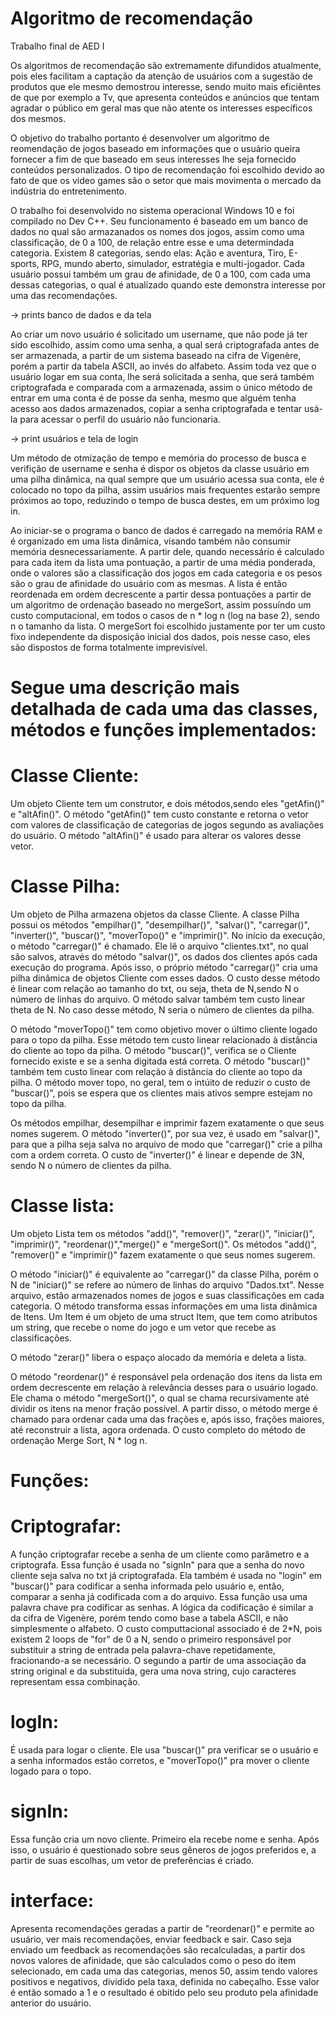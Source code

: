 # Algoritmo de recomendação
Trabalho final de AED I

   Os algoritmos de recomendação são extremamente difundidos atualmente, pois eles facilitam a captação da atenção de
usuários com a sugestão de produtos que ele mesmo demostrou interesse, sendo muito mais eficiêntes de que por exemplo
a Tv, que apresenta conteúdos e anúncios que tentam agradar o público em geral mas que não atente os interesses específicos 
dos mesmos. 

   O objetivo do trabalho portanto é desenvolver um algoritmo de reomendação de jogos baseado em informações que o 
usuário queira fornecer a fim de que baseado em seus interesses lhe seja fornecido conteúdos personalizados. O tipo de 
recomendação foi escolhido devido ao fato de que os video games são o setor que mais movimenta o mercado da indústria
do entretenimento.

   O trabalho foi desenvolvido no sistema operacional Windows 10 e foi compilado no Dev C++. Seu funcionamento é baseado
em um banco de dados no qual são armazanados os nomes dos jogos, assim como uma classificação, de 0 a 100, de relação entre 
esse e uma determindada categoria. Existem 8 categorias, sendo elas:  Ação e aventura, Tiro, E-sports, RPG, mundo aberto, 
simulador, estratégia e multi-jogador. Cada usuário possui também um grau de afinidade, de 0 a 100, com cada uma dessas
categorias, o qual é atualizado quando este demonstra interesse por uma das recomendações.

-> prints banco de dados e da tela

   Ao criar um novo usuário é solicitado um username, que não pode já ter sido escolhido, assim como uma senha, a qual será
criptografada antes de ser armazenada, a partir de um sistema baseado na cifra de Vigenère, porém a partir da tabela ASCII, ao 
invés do alfabeto. Assim toda vez que o usuário logar em sua conta, lhe será solicitada a senha, que será também criptografada e 
comparada com a armazenada, assim o único método de entrar em uma conta é de posse da senha, mesmo que alguém tenha acesso aos dados
armazenados, copiar a senha criptografada e tentar usá-la para acessar o perfil do usuário não funcionaria.

-> print usuários e tela de login

   Um método de otmização de tempo e memória do processo de busca e verifição de username e senha é dispor os objetos da 
classe usuário em uma pilha dinâmica, na qual sempre que um usuário acessa sua conta, ele é colocado no topo da pilha, assim 
usuários mais frequentes estarão sempre próximos ao topo, reduzindo o tempo de busca destes, em um próximo log in.

   Ao iniciar-se o programa o banco de dados é carregado na memória RAM e é organizado em uma lista dinâmica, visando também
não consumir memória desnecessariamente. A partir dele, quando necessário é calculado para cada item da lista uma pontuação, a 
partir de uma média ponderada, onde o valores são a classificação dos jogos em cada categoria e os pesos são o grau de afinidade
do usuário com as mesmas. A lista é então reordenada em ordem decrescente a partir dessa pontuações a partir de um algoritmo de 
ordenação baseado no mergeSort, assim possuíndo um custo computacional, em todos o casos de n * log n (log na base 2), sendo n o 
tamanho da lista. O mergeSort foi escolhido justamente por ter um custo fixo independente da disposição inicial dos dados, pois 
nesse caso, eles são dispostos de forma totalmente imprevisível.

# Segue uma descrição mais detalhada de cada uma das classes, métodos e funções implementados: 

# Classe Cliente:

   Um objeto Cliente tem um construtor, e dois métodos,sendo eles "getAfin()" e "altAfin()". O método "getAfin()" tem custo constante
 e retorna o vetor com valores de classificação de categorias de jogos segundo as avaliações do usuário. O método "altAfin()" é usado
 para alterar os valores desse vetor.
	
# Classe Pilha:

   Um objeto de Pilha armazena objetos da classe Cliente. A classe Pilha possui os métodos "empilhar()", "desempilhar()", "salvar()", 
"carregar()", "inverter()", "buscar()", "moverTopo()" e "imprimir()". No início  da execução, o método "carregar()" é chamado. Ele lê o
arquivo "clientes.txt", no qual são salvos, através do método "salvar()", os dados dos clientes após cada execução do programa. Após isso,
o próprio método "carregar()" cria uma pilha dinâmica  de objetos Cliente com esses dados. O custo desse método é linear com relação ao tamanho
do txt, ou seja, theta de N,sendo N o número de linhas do arquivo. O método salvar também tem custo linear theta de N. No caso desse método, N 
seria o número de clientes da pilha.

   O método "moverTopo()" tem como objetivo mover o último cliente logado para o topo da pilha. Esse método tem custo linear relacionado à distância
do cliente ao topo da pilha. O método "buscar()", verifica se o Cliente fornecido existe e se a senha digitada está correta. O método "buscar()" 
também tem custo linear com relação à distância do cliente ao topo da pilha. O método mover topo, no geral, tem o intúito de reduzir o custo de 
"buscar()", pois se espera que os clientes mais ativos sempre estejam no topo da pilha.

   Os métodos empilhar, desempilhar e imprimir fazem exatamente o que seus nomes sugerem. O método "inverter()", por sua vez, é usado em "salvar()", para
que a pilha seja salva no arquivo de modo que "carregar()" crie a pilha com a ordem correta. O custo de "inverter()" é linear e depende de 3N, sendo N o 
número de clientes da pilha.
	
# Classe lista:

   Um objeto Lista tem os métodos "add()", "remover()", "zerar()", "iniciar()", "imprimir()", "reordenar()","merge()" e "mergeSort()".
Os métodos "add()", "remover()" e "imprimir()" fazem exatamente o que seus nomes sugerem. 

   O método "iniciar()" é equivalente ao "carregar()" da classe Pilha, porém o N de "iniciar()" se refere ao número de linhas do arquivo 
"Dados.txt". Nesse arquivo, estão armazenados nomes de jogos e suas classificações em cada categoria. O método
transforma essas informações em uma lista dinâmica de Itens. Um Item é um objeto de uma struct Item, que tem como
atributos um string, que recebe o nome do jogo e um vetor que recebe as classificações.

   O método "zerar()" libera o espaço alocado da memória e deleta a lista.

   O método "reordenar()" é responsável pela ordenação dos itens da lista em ordem decrescente em relação à relevância desses para o usuário
logado. Ele chama o método "mergeSort()", o qual se chama recursivamente até dividir os itens na menor fração possível. A partir disso, o método
merge é chamado para ordenar cada uma das frações e, após isso, frações maiores, até reconstruir a lista, agora ordenada. O custo completo do método
de ordenação Merge Sort, N * log n.
	
# Funções:

# Criptografar:
   A função criptografar recebe a senha de um cliente como parâmetro e a criptografa. Essa função é usada no "signIn" para que a senha do novo cliente
seja salva no txt já criptografada. Ela também é usada no "login" em "buscar()" para codificar a senha informada pelo usuário e, então, comparar a 
senha já codificada com a do arquivo.
   Essa função usa uma palavra chave pra codificar as senhas. A lógica da codificação é similar a da cifra de Vigenère, porém tendo como base a 
tabela ASCII, e não simplesmente o alfabeto. O custo computtacional associado é de 2*N, pois existem 2 loops de "for" de 0 a N, sendo o primeiro 
responsável por substituir a string de entrada pela palavra-chave repetidamente, fracionando-a se necessário. O segundo a partir de uma 
associação da string original e da substituída, gera uma nova string, cujo caracteres representam essa combinação.

# logIn:
   É usada para logar o cliente. Ele usa "buscar()" pra verificar se o usuário e a senha informados estão corretos, e "moverTopo()" pra mover o cliente
  logado para o topo.

# signIn:
   Essa função cria um novo cliente. Primeiro ela recebe nome e senha. Após isso, o usuário é questionado sobre seus gêneros de jogos preferidos e, a 
partir de suas escolhas, um vetor de preferências é criado.
	
# interface:
   Apresenta recomendações geradas a partir de "reordenar()" e permite ao usuário, ver mais recomendações, enviar feedback e sair. Caso seja enviado um 
feedback as recomendações são recalculadas, a partir dos novos valores de afinidade, que são calculados como o peso do item selecionado, em cada uma das
categorias, menos 50, assim tendo valores positivos e negativos, dividido pela taxa, definida no cabeçalho. Esse valor é então somado a 1 e o resultado é 
obitido pelo seu produto pela afinidade anterior do usuário.

